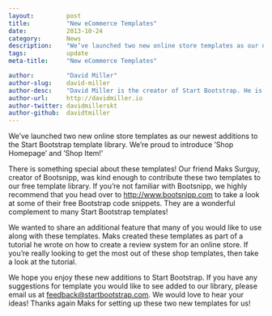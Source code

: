 ```yaml
---
layout:			post
title:			"New eCommerce Templates"
date:			2013-10-24
category:		News
description:	"We’ve launched two new online store templates as our newest additions..."
tags:			update
meta-title:		"New eCommerce Templates"

author:			"David Miller"
author-slug:	david-miller
author-desc:	"David Miller is the creator of Start Bootstrap. He is a front end web designer and developer working out of sunny Orlando, Florida."
author-url:		http://davidmiller.io
author-twitter:	davidmillerskt
author-github:	davidtmiller
---
```


We’ve launched two new online store templates as our newest additions to the Start Bootstrap template library. We’re proud to introduce ’Shop Homepage’ and ’Shop Item!’

There is something special about these templates! Our friend Maks Surguy, creator of Bootsnipp, was kind enough to contribute these two templates to our free template library. If you’re not familiar with Bootsnipp, we highly recommend that you head over to <http://www.bootsnipp.com> to take a look at some of their free Bootstrap code snippets. They are a wonderful complement to many Start Bootstrap templates!

We wanted to share an additional feature that many of you would like to use along with these templates. Maks created these templates as part of a tutorial he wrote on how to create a review system for an online store. If you’re really looking to get the most out of these shop templates, then take a look at the tutorial.

We hope you enjoy these new additions to Start Bootstrap. If you have any suggestions for template you would like to see added to our library, please email us at feedback@startbootstrap.com. We would love to hear your ideas! Thanks again Maks for setting up these two new templates for us!
